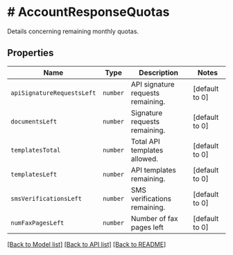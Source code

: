 # # AccountResponseQuotas

Details concerning remaining monthly quotas.

## Properties

Name | Type | Description | Notes
------------ | ------------- | ------------- | -------------
| `apiSignatureRequestsLeft` | ```number``` |  API signature requests remaining.  |  [default to 0] |
| `documentsLeft` | ```number``` |  Signature requests remaining.  |  [default to 0] |
| `templatesTotal` | ```number``` |  Total API templates allowed.  |  [default to 0] |
| `templatesLeft` | ```number``` |  API templates remaining.  |  [default to 0] |
| `smsVerificationsLeft` | ```number``` |  SMS verifications remaining.  |  [default to 0] |
| `numFaxPagesLeft` | ```number``` |  Number of fax pages left  |  [default to 0] |

[[Back to Model list]](../../README.md#models) [[Back to API list]](../../README.md#endpoints) [[Back to README]](../../README.md)
